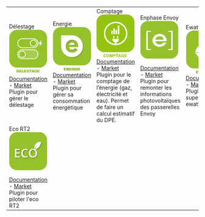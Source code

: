 | | | | | | |
|--- | --- | --- | --- | --- | ---
|Délestage<img src="delestage/delestage_icon.png" width="100" /><br>[Documentation](delestage/index.md) - [Market](https://market.jeedom.com/index.php?v=d&p=market_display&id=2616)<br/>Plugin pour gérer le délestage|Energie<img src="energy/energy_icon.png" width="100" /><br>[Documentation](energy/index.md) - [Market](https://market.jeedom.com/index.php?v=d&p=market_display&id=54)<br/>Plugin pour gérer sa consommation énergétique|Comptage<img src="energy2/energy2_icon.png" width="100" /><br>[Documentation](energy2/index.md) - [Market](https://market.jeedom.com/index.php?v=d&p=market_display&id=3591)<br/>Plugin pour le comptage de l’énergie (gaz, électricité et eau). Permet de faire un calcul estimatif du DPE.|Enphase Envoy<img src="envoy/envoy_icon.png" width="100" /><br>[Documentation](envoy/index.md) - [Market](https://market.jeedom.com/index.php?v=d&p=market_display&id=3992)<br/>Plugin pour remonter les informations photovoltaïques des passerelles Envoy|Ewattch<img src="ewattch/ewattch_icon.png" width="100" /><br>[Documentation](ewattch/index.md) - [Market](https://market.jeedom.com/index.php?v=d&p=market_display&id=1668)<br/>Plugin pour le superviseur ewattch|Extel<img src="extel/extel_icon.png" width="100" /><br>[Documentation](extel/index.md) - [Market](https://market.jeedom.com/index.php?v=d&p=market_display&id=2979)<br/>Plugin pour controller la multiprise Extel|Mpower<img src="mpower/mpower_icon.png" width="100" /><br>[Documentation](mpower/index.md) - [Market](https://market.jeedom.com/index.php?v=d&p=market_display&id=2181)<br/>Ce plugin permet de contrôler vos multiprises Mpower. Le widget permet de voir toutes les infos :<br/><br/>Etat<br/>Puissance<br/>Consommation<br/>Courant<br/>Voltage<br/>Et facteur de puissance<br/><br/>Les données sont rafraichies toutes les minutes et après une action depuis jeedom<br/><br/>Uniquement testé sur le modèle 6 prises
|Eco RT2<img src="rt2/rt2_icon.png" width="100" /><br>[Documentation](rt2/index.md) - [Market](https://market.jeedom.com/index.php?v=d&p=market_display&id=2918)<br/>Plugin pour piloter l'eco RT2
